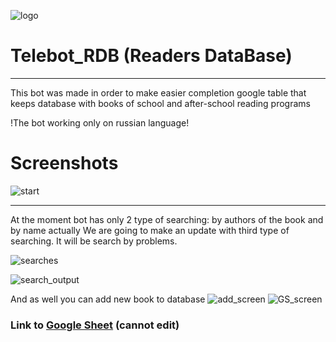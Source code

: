 ![logo](telegram_RDB_bot/imges/logo_ico.ico)
# Telebot_RDB (Readers DataBase) 
***
<p>This bot was made in order to make easier completion google table that keeps database with books of school and after-school reading programs</p>
<p>!The bot working only on russian language!</p>

# Screenshots
![start](telegram_RDB_bot/imges/greeting_screen.png)
***
At the moment bot has only 2 type of searching: by authors of the book and by name actually
We are going to make an update with third type of searching. It will be search by problems.

![searches](telegram_RDB_bot/imges/searches_screen.png)

![search_output](telegram_RDB_bot/imges/search_output_screen.png)

And as well you can add new book to database
![add_screen](telegram_RDB_bot/imges/adding_screen.png)
![GS_screen](telegram_RDB_bot/imges/GS_screen.png)

### Link to [Google Sheet](https://docs.google.com/spreadsheets/d/1Q9bY3Vlc-He5eyyaZYllSE1h7XjRbduN2wR1zm4v31k/edit#gid=1731349595) (cannot edit)